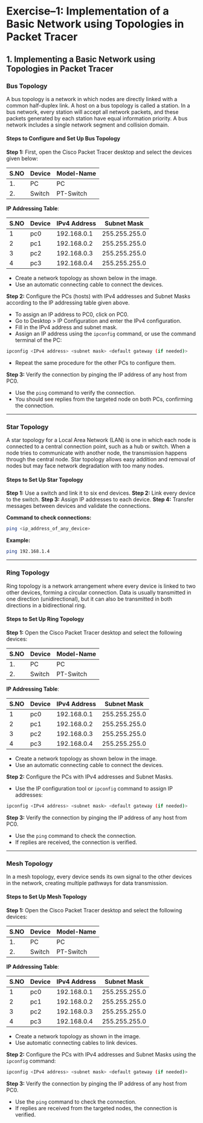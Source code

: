 # Exercise–1: Implementation of a Basic Network using Topologies in Packet Tracer

## 1. Implementing a Basic Network using Topologies in Packet Tracer

### Bus Topology

A bus topology is a network in which nodes are directly linked with a common half-duplex link. A host on a bus topology is called a station. In a bus network, every station will accept all network packets, and these packets generated by each station have equal information priority. A bus network includes a single network segment and collision domain.

#### Steps to Configure and Set Up Bus Topology

**Step 1:** First, open the Cisco Packet Tracer desktop and select the devices given below:

| S.NO | Device  | Model-Name  |
| ---- | ------- | ----------- |
| 1.   | PC      | PC          |
| 2.   | Switch  | PT-Switch   |

**IP Addressing Table**:

| S.NO | Device | IPv4 Address | Subnet Mask     |
| ---- | ------ | ------------ | --------------- |
| 1    | pc0    | 192.168.0.1  | 255.255.255.0   |
| 2    | pc1    | 192.168.0.2  | 255.255.255.0   |
| 3    | pc2    | 192.168.0.3  | 255.255.255.0   |
| 4    | pc3    | 192.168.0.4  | 255.255.255.0   |

- Create a network topology as shown below in the image.
- Use an automatic connecting cable to connect the devices.

**Step 2:** Configure the PCs (hosts) with IPv4 addresses and Subnet Masks according to the IP addressing table given above.

- To assign an IP address to PC0, click on PC0.
- Go to Desktop > IP Configuration and enter the IPv4 configuration.
- Fill in the IPv4 address and subnet mask.
- Assign an IP address using the `ipconfig` command, or use the command terminal of the PC:

```bash
ipconfig <IPv4 address> <subnet mask> <default gateway (if needed)>
```

- Repeat the same procedure for the other PCs to configure them.

**Step 3:** Verify the connection by pinging the IP address of any host from PC0.

- Use the `ping` command to verify the connection.
- You should see replies from the targeted node on both PCs, confirming the connection.

---

### Star Topology

A star topology for a Local Area Network (LAN) is one in which each node is connected to a central connection point, such as a hub or switch. When a node tries to communicate with another node, the transmission happens through the central node. Star topology allows easy addition and removal of nodes but may face network degradation with too many nodes.

#### Steps to Set Up Star Topology

**Step 1:** Use a switch and link it to six end devices.
**Step 2:** Link every device to the switch.
**Step 3:** Assign IP addresses to each device.
**Step 4:** Transfer messages between devices and validate the connections.

**Command to check connections:**

```bash
ping <ip_address_of_any_device>
```

**Example:**

```bash
ping 192.168.1.4
```

---

### Ring Topology

Ring topology is a network arrangement where every device is linked to two other devices, forming a circular connection. Data is usually transmitted in one direction (unidirectional), but it can also be transmitted in both directions in a bidirectional ring.

#### Steps to Set Up Ring Topology

**Step 1:** Open the Cisco Packet Tracer desktop and select the following devices:

| S.NO | Device  | Model-Name  |
| ---- | ------- | ----------- |
| 1.   | PC      | PC          |
| 2.   | Switch  | PT-Switch   |

**IP Addressing Table**:

| S.NO | Device | IPv4 Address | Subnet Mask     |
| ---- | ------ | ------------ | --------------- |
| 1    | pc0    | 192.168.0.1  | 255.255.255.0   |
| 2    | pc1    | 192.168.0.2  | 255.255.255.0   |
| 3    | pc2    | 192.168.0.3  | 255.255.255.0   |
| 4    | pc3    | 192.168.0.4  | 255.255.255.0   |

- Create a network topology as shown below in the image.
- Use an automatic connecting cable to connect the devices.

**Step 2:** Configure the PCs with IPv4 addresses and Subnet Masks.

- Use the IP configuration tool or `ipconfig` command to assign IP addresses:

```bash
ipconfig <IPv4 address> <subnet mask> <default gateway (if needed)>
```

**Step 3:** Verify the connection by pinging the IP address of any host from PC0.

- Use the `ping` command to check the connection.
- If replies are received, the connection is verified.

---

### Mesh Topology

In a mesh topology, every device sends its own signal to the other devices in the network, creating multiple pathways for data transmission.

#### Steps to Set Up Mesh Topology

**Step 1:** Open the Cisco Packet Tracer desktop and select the following devices:

| S.NO | Device  | Model-Name  |
| ---- | ------- | ----------- |
| 1.   | PC      | PC          |
| 2.   | Switch  | PT-Switch   |

**IP Addressing Table**:

| S.NO | Device | IPv4 Address | Subnet Mask     |
| ---- | ------ | ------------ | --------------- |
| 1    | pc0    | 192.168.0.1  | 255.255.255.0   |
| 2    | pc1    | 192.168.0.2  | 255.255.255.0   |
| 3    | pc2    | 192.168.0.3  | 255.255.255.0   |
| 4    | pc3    | 192.168.0.4  | 255.255.255.0   |

- Create a network topology as shown in the image.
- Use automatic connecting cables to link devices.

**Step 2:** Configure the PCs with IPv4 addresses and Subnet Masks using the `ipconfig` command:

```bash
ipconfig <IPv4 address> <subnet mask> <default gateway (if needed)>
```

**Step 3:** Verify the connection by pinging the IP address of any host from PC0.

- Use the `ping` command to check the connection.
- If replies are received from the targeted nodes, the connection is verified.
